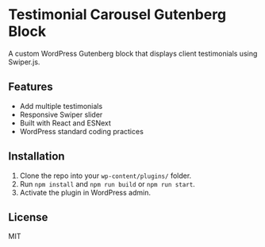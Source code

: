 # Testimonial Carousel Gutenberg Block

A custom WordPress Gutenberg block that displays client testimonials using Swiper.js.

## Features
- Add multiple testimonials
- Responsive Swiper slider
- Built with React and ESNext
- WordPress standard coding practices

## Installation
1. Clone the repo into your `wp-content/plugins/` folder.
2. Run `npm install` and `npm run build` or `npm run start`.
3. Activate the plugin in WordPress admin.

## License
MIT
